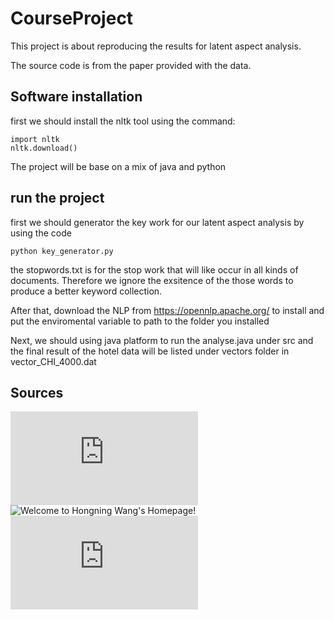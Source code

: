 # CourseProject

This project is about reproducing the results for latent aspect analysis.



The source code is from the paper provided with the data.

## Software installation

first we should install the nltk tool using the command:

```
import nltk
nltk.download()
```

The project will be base on a mix of java and python


## run the project

first we should generator the key work for our latent aspect analysis by using the code

```
python key_generator.py
```

the stopwords.txt is for the stop work that will like occur in all kinds of documents. Therefore we ignore the exsitence of the those words to produce a better keyword collection.

After that, download the NLP from https://opennlp.apache.org/ to install and put the enviromental variable to path to the folder you installed


Next, we should using java platform to run the analyse.java under src and the final result of the hotel data will be listed under vectors folder in vector_CHI_4000.dat




## Sources


![Review data sets for "Latent Aspect Rating Analysis](http://sifaka.cs.uiuc.edu/~wang296/Data/index.html)
![Welcome to Hongning Wang's Homepage!](http://sifaka.cs.uiuc.edu/~wang296/)
![virginia](https://www.cs.virginia.edu/~hw5x/paper/p618.pdf)
